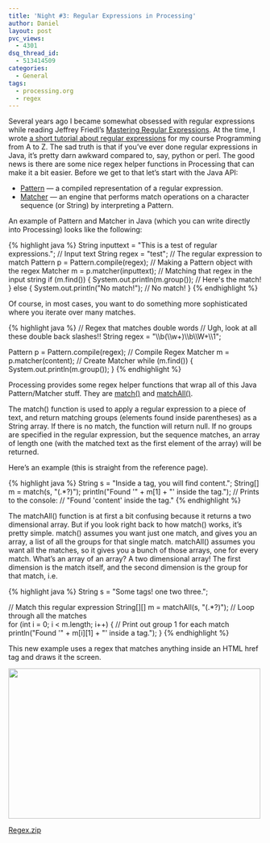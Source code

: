 ```yaml
---
title: 'Night #3: Regular Expressions in Processing'
author: Daniel
layout: post
pvc_views:
  - 4301
dsq_thread_id:
  - 513414509
categories:
  - General
tags:
  - processing.org
  - regex
---
```

<p>Several years ago I became somewhat obsessed with regular expressions while reading Jeffrey Friedl&#8217;s <a href="http://regex.info">Mastering Regular Expressions</a>.  At the time, I wrote <a href="http://www.shiffman.net/teaching/a2z/regex/">a short tutorial about regular expressions</a> for my course Programming from A to Z.  The sad truth is that if you&#8217;ve ever done regular expressions in Java, it&#8217;s pretty darn awkward compared to, say, python or perl.  The good news is there are some nice regex helper functions in Processing that can make it a bit easier.  Before we get to that let&#8217;s start with the Java API: </p>
<ul>
<li><a href="http://docs.oracle.com/javase/6/docs/api/java/util/regex/Pattern.html">Pattern</a> &#8212; a compiled representation of a regular expression.</li>
<li><a href="http://docs.oracle.com/javase/6/docs/api/java/util/regex/Matcher.html">Matcher</a> &#8212; an engine that performs match operations on a character sequence (or String) by interpreting a Pattern.</li>
</ul>
<p>An example of Pattern and Matcher in Java (which you can write directly into Processing) looks like the following:</p>
{% highlight java %}
String inputtext = "This is a test of regular expressions.";  // Input text
String regex = "test";              // The regular expression to match
Pattern p = Pattern.compile(regex); // Making a Pattern object with the regex 
Matcher m = p.matcher(inputtext);   // Matching that regex in the input string
if (m.find()) {
  System.out.println(m.group());     // Here's the match!
} else {
  System.out.println("No match!");   // No match!
}
{% endhighlight %}
<p>Of course, in most cases, you want to do something more sophisticated where you iterate over many matches.</p>
{% highlight java %}
// Regex that matches double words
// Ugh, look at all these double back slashes!!
String regex = "\\b(\\w+)\\b\\W+\\1";   

Pattern p = Pattern.compile(regex);     // Compile Regex
Matcher m = p.matcher(content);         // Create Matcher
while (m.find()) {
  System.out.println(m.group());
}
{% endhighlight %}
<p>Processing provides some regex helper functions that wrap all of this Java Pattern/Matcher stuff.  They are <a href="http://processing.org/reference/match_.html">match()</a> and <a href="http://processing.org/reference/matchAll_.html">matchAll()</a>.  </p>
<p>The match() function is used to apply a regular expression to a piece of text, and return matching groups (elements found inside parentheses) as a String array. If there is no match, the function will return null. If no groups are specified in the regular expression, but the sequence matches, an array of length one (with the matched text as the first element of the array) will be returned. </p>
<p>Here&#8217;s an example (this is straight from the reference page).</p>
{% highlight java %}
String s = "Inside a tag, you will find <tag>content</tag>.";
String[] m = match(s, "<tag>(.*?)</tag>");
println("Found '" + m[1] + "' inside the tag.");
// Prints to the console:
// "Found 'content' inside the tag."
{% endhighlight %}
<p>The matchAll() function is at first a bit confusing because it returns a two dimensional array.  But if you look right back to how match() works, it&#8217;s pretty simple.  match() assumes you want just one match, and gives you an array, a list of all the groups for that single match.  matchAll() assumes you want all the matches, so it gives you a bunch of those arrays, one for every match.   What&#8217;s an array of an array?  A two dimensional array!  The first dimension is the match itself, and the second dimension is the group for that match, i.e.</p>
{% highlight java %}
String s = "Some tags! <tag>one</tag> <tag>two</tag> <tag>three</tag>.";

// Match this regular expression
String[][] m = matchAll(s, "<tag>(.*?)</tag>");
// Loop through all the matches     
for (int i = 0; i < m.length; i++) {
  // Print out group 1 for each match                
  println("Found '" + m[i][1] + "' inside a tag."); 
}
{% endhighlight %}
<p>This new example uses a regex that matches anything inside an HTML href tag and draws it the screen.</p>
<p><a href='http://www.shiffman.net/wp/wp-content/uploads/2011/12/Regex.zip'><img src="http://www.shiffman.net/wp/wp-content/uploads/2011/12/regex.png" alt="" title="regex" width="500" height="298" class="alignnone size-full wp-image-994" /></a></p>
<p><a href='http://www.shiffman.net/wp/wp-content/uploads/2011/12/Regex.zip'>Regex.zip</a></p>
